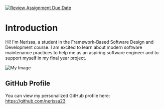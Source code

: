 [![Review Assignment Due Date](https://classroom.github.com/assets/deadline-readme-button-22041afd0340ce965d47ae6ef1cefeee28c7c493a6346c4f15d667ab976d596c.svg)](https://classroom.github.com/a/LQr4ft17)
# Introduction
Hi! I'm Nerissa, a student in the Framework-Based Software Design and Development course. 
I am excited to learn about modern software maintenance practices to help me as an aspiring software engineer and to support myself in my final year project.

![My Image](image.jpg)  <!-- Link to the uploaded image -->

## GitHub Profile

You can view my personalized GitHub profile here: https://github.com/nerissa23

